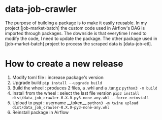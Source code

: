 # data-job-crawler

The purpose of building a package is to make it easily reusable. In my project [job-market-batch] the custom code used in Airflow's DAG is imported through packages.
The downside is that everytime I need to modify the code, I need to update the package. 
The other package used in [job-market-batch] project to process the scraped data is [data-job-etl].

# How to create a new release

1. Modify toml file : increase package's version
2. Upgrade build
`pip install --upgrade build`
3. Build the wheel : produces 2 files, a .whl and a .tar.gz
`python3 -m build`
4. Install from the wheel : select the last file version 
`pip3 install dist/data_job_crawler-0.X.0-py3-none-any.whl --force-reinstall`
5. Upload to pypi : username \_\_token\_\_ 
`python3 -m twine upload dist/data_job_crawler-0.X.0-py3-none-any.whl`
6. Reinstall package in Airflow

